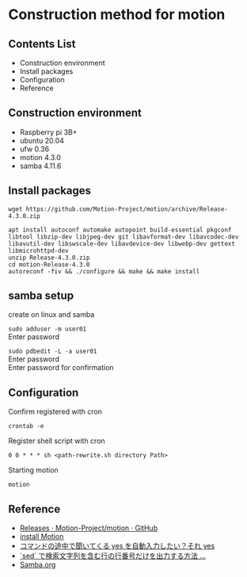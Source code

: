 # Construction method for motion

## Contents List

- Construction environment
- Install packages
- Configuration
- Reference

## Construction environment

- Raspberry pi 3B+
- ubuntu 20.04
- ufw 0.36
- motion 4.3.0
- samba 4.11.6

## Install packages

```ter minal
wget https://github.com/Motion-Project/motion/archive/Release-4.3.0.zip
```

```terminal
apt install autoconf automake autopoint build-essential pkgconf libtool libzip-dev libjpeg-dev git libavformat-dev libavcodec-dev libavutil-dev libswscale-dev libavdevice-dev libwebp-dev gettext libmicrohttpd-dev
unzip Release-4.3.0.zip
cd motion-Release-4.3.0
autoreconf -fiv && ./configure && make && make install
```

## samba setup

create on linux and samba

`sudo adduser -m user01`  
Enter password

`sudo pdbedit -L -a user01`  
Enter password  
Enter password for confirmation

## Configuration

Confirm registered with cron

`crontab -e`

Register shell script with cron

```nano
0 0 * * * sh <path-rewrite.sh directory Path>
```

Starting motion

`motion`

## Reference

- [Releases · Motion-Project/motion · GitHub](https://github.com/Motion-Project/motion/releases)
- [install Motion](https://motion-project.github.io/motion_build.html)
- [コマンドの途中で聞いてくる yes を自動入力したい？それ yes](https://www.agent-grow.com/self20percent/2018/08/06/linux-command-auto-yes/)
- [\`sed` で検索文字列を含む行の行番号だけを出力する方法 ...](https://genzouw.com/entry/2019/07/08/084532/1663/)
- [Samba.org](https://www.samba.org/)
